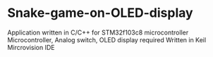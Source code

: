 # Snake-game-on-OLED-display
Application written in C/C++ for STM32f103c8 microcontroller
Microcontroller, Analog switch, OLED display required
Written in Keil Mircrovision IDE
